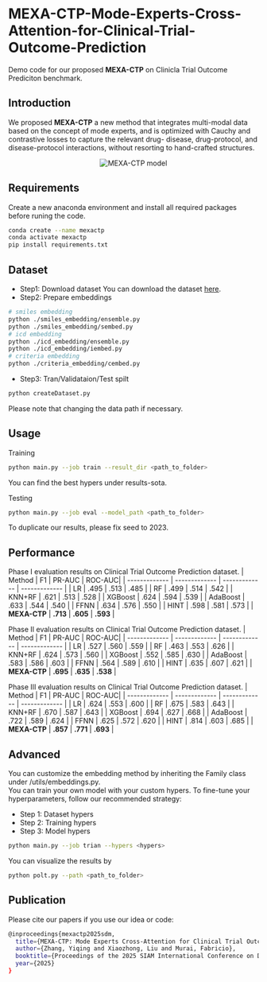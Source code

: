 # MEXA-CTP-Mode-Experts-Cross-Attention-for-Clinical-Trial-Outcome-Prediction

Demo code for our proposed **MEXA-CTP** on Clinicla Trial Outcome Prediciton benchmark.

## Introduction
We proposed **MEXA-CTP** a new method that integrates multi-modal data based on the concept of mode experts, and is optimized with Cauchy and contrastive losses to capture the relevant drug- disease, drug-protocol, and disease-protocol interactions, without resorting to hand-crafted structures.

<div align=center><img src="https://github.com/murai-lab/MEXA-CTP-Mode-Experts-Cross-Attention-for-Clinical-Trial-Outcome-Prediction/blob/main/images/model.png" alt="MEXA-CTP model"/></div>

## Requirements
Create a new anaconda environment and install all required packages before runing the code.
```bash
conda create --name mexactp
conda activate mexactp
pip install requirements.txt
```
## Dataset
* Step1: Download dataset
  You can download the dataset [here](https://github.com/futianfan/clinical-trial-outcome-prediction).
* Step2: Prepare embeddings
```bash
# smiles embedding
python ./smiles_embedding/ensemble.py
python ./smiles_embedding/sembed.py
# icd embedding
python ./icd_embedding/ensemble.py
python ./icd_embedding/iembed.py
# criteria embedding
python ./criteria_embedding/cembed.py
```
* Step3: Tran/Validataion/Test spilt
```bash
python createDataset.py
```
Please note that changing the data path if necessary.

## Usage
Training
```bash
python main.py --job train --result_dir <path_to_folder>
```
You can find the best hypers under results-sota.

Testing
```bash
python main.py --job eval --model_path <path_to_folder>
```
To duplicate our results, please fix seed to 2023.


## Performance
Phase I evaluation results on Clinical Trial Outcome Prediction dataset.
| Method  | F1 | PR-AUC | ROC-AUC|
| ------------- | ------------- | ------------- | ------------- |
| LR | .495 | .513 | .485 |
| RF | .499 | .514 | .542 |
| KNN+RF | .621 | .513 | .528 |
| XGBoost | .624 | .594 | .539 |
| AdaBoost | .633 | .544 | .540 |
| FFNN | .634 | .576 | .550 |
| HINT | .598 | .581 | .573 |
| **MEXA-CTP** | **.713** | **.605** | **.593** |



Phase II evaluation results on Clinical Trial Outcome Prediction dataset.
| Method  | F1 | PR-AUC | ROC-AUC|
| ------------- | ------------- | ------------- | ------------- |
| LR | .527 | .560 | .559 |
| RF | .463 | .553 | .626 |
| KNN+RF | .624 | .573 | .560 |
| XGBoost | .552 | .585 | .630 |
| AdaBoost | .583 | .586 | .603 |
| FFNN | .564 | .589 | .610 |
| HINT | .635 | .607 | .621 |
| **MEXA-CTP** | **.695** | **.635** | **.538** |

Phase III evaluation results on Clinical Trial Outcome Prediction dataset.
| Method  | F1 | PR-AUC | ROC-AUC|
| ------------- | ------------- | ------------- | ------------- |
| LR | .624 | .553 | .600 |
| RF | .675 | .583 | .643 |
| KNN+RF | .670 | .587 | .643 |
| XGBoost | .694 | .627 | .668 |
| AdaBoost | .722 | .589 | .624 |
| FFNN | .625 | .572 | .620 |
| HINT | .814 | .603 | .685 |
| **MEXA-CTP** | **.857** | **.771** | **.693** |




## Advanced
You can customize the embedding method by inheriting the Family class under /utils/embeddings.py.  
You can train your own model with your custom hypers. To fine-tune your hyperparameters, follow our recommended strategy:
* Step 1: Dataset hypers
* Step 2: Training hypers
* Step 3: Model hypers
```bash
python main.py --job trian --hypers <hypers>
```
You can visualize the results by
```bash
python polt.py --path <path_to_folder>
```



## Publication
Please cite our papers if you use our idea or code:
```bash
@inproceedings{mexactp2025sdm,
  title={MEXA-CTP: Mode Experts Cross-Attention for Clinical Trial Outcome Prediction},
  author={Zhang, Yiqing and Xiaozhong, Liu and Murai, Fabricio},
  booktitle={Proceedings of the 2025 SIAM International Conference on Data Mining (SDM)},
  year={2025}
}
```
